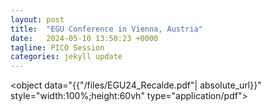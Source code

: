 ```yaml
---
layout: post
title:  "EGU Conference in Vienna, Austria"
date:   2024-05-10 13:50:23 +0000
tagline: PICO Session
categories: jekyll update
---
```

<object data="{{"/files/EGU24_Recalde.pdf"| absolute_url}}" style="width:100%;height:60vh" type="application/pdf"> </object>
